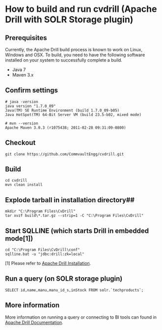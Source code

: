 # How to build and run cvdrill (Apache Drill with SOLR Storage plugin)

## Prerequisites

Currently, the Apache Drill build process is known to work on Linux, Windows and OSX.  To build, you need to have the following software installed on your system to successfully complete a build. 
  * Java 7
  * Maven 3.x

## Confirm settings
    # java -version
    java version "1.7.0_09"
    Java(TM) SE Runtime Environment (build 1.7.0_09-b05)
    Java HotSpot(TM) 64-Bit Server VM (build 23.5-b02, mixed mode)
    
    # mvn --version
    Apache Maven 3.0.3 (r1075438; 2011-02-28 09:31:09-0800)

## Checkout

    git clone https://github.com/CommvaultEngg/cvdrill.git
    
## Build

    cd cvdrill
    mvn clean install

## Explode tarball in installation directory##
	
	mkdir "C:\Program Files\CvDrill"
	tar xvzf build\*.tar.gz --strip=1 -C "C:\Program Files\CvDrill"

## Start SQLLINE (which starts Drill in embedded mode[1]) ##
	
	cd "C:\Program Files\CvDrill\conf"
	sqlline.bat -u "jdbc:drill:zk=local"

[1] Please refer to [Apache Drill Installation](https://drill.apache.org/docs/install-drill/).

## Run a query (on SOLR storage plugin) ##

	SELECT id,name,manu,manu_id_s,inStock FROM solr.`techproducts`;

## More information ##

More information on running a query or connecting to BI tools can found in [Apache Drill Documentation](http://drill.apache.org/docs/).